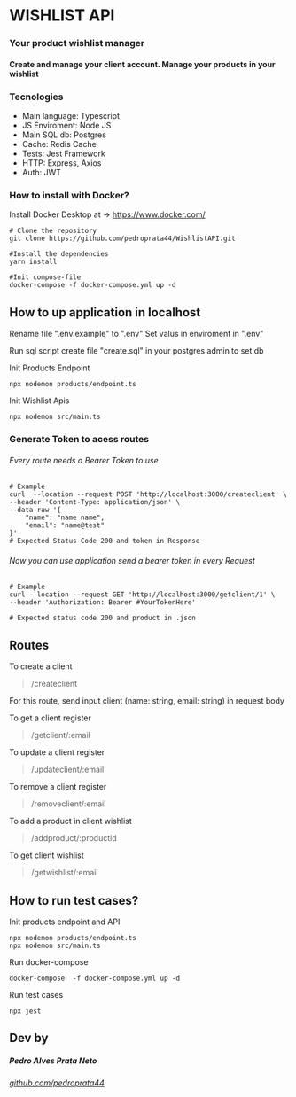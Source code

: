 # WISHLIST API
### Your product wishlist manager

#### Create and manage your client account. Manage your products in your wishlist

### Tecnologies

- Main language: Typescript
- JS Enviroment: Node JS
- Main SQL db: Postgres
- Cache: Redis Cache
- Tests: Jest Framework
- HTTP: Express, Axios
- Auth: JWT

### How to install with Docker?
Install Docker Desktop at -> https://www.docker.com/
~~~
# Clone the repository
git clone https://github.com/pedroprata44/WishlistAPI.git

#Install the dependencies
yarn install

#Init compose-file
docker-compose -f docker-compose.yml up -d
~~~

## How to up application in localhost

Rename file ".env.example" to  ".env"
Set valus in enviroment in ".env"

Run sql script create file "create.sql" in your postgres admin to set db


Init Products Endpoint

~~~
npx nodemon products/endpoint.ts
~~~

Init Wishlist Apis
~~~
npx nodemon src/main.ts
~~~

### Generate Token to acess routes
###### Every route needs a Bearer Token to use 
~~~
# Example
curl  --location --request POST 'http://localhost:3000/createclient' \
--header 'Content-Type: application/json' \
--data-raw '{
    "name": "name name",
    "email": "name@test"
}'
# Expected Status Code 200 and token in Response
~~~
###### Now you can use application send a bearer token in every Request
~~~
# Example
curl --location --request GET 'http://localhost:3000/getclient/1' \
--header 'Authorization: Bearer #YourTokenHere'

# Expected status code 200 and product in .json
~~~

## Routes

To create a client
> /createclient

For this route, send input client (name: string, email: string) in request body

To get a client register

> /getclient/:email

To update a client register

> /updateclient/:email

To remove a client register

> /removeclient/:email

To add a product in client wishlist

> /addproduct/:productid

To get client wishlist

> /getwishlist/:email

## How to run test cases?
Init products endpoint and API
~~~
npx nodemon products/endpoint.ts
npx nodemon src/main.ts
~~~

Run docker-compose
~~~
docker-compose  -f docker-compose.yml up -d
~~~

Run test cases
~~~
npx jest
~~~

## Dev by
##### Pedro Alves Prata Neto

###### [github.com/pedroprata44](http://github.com/pedroprata44)